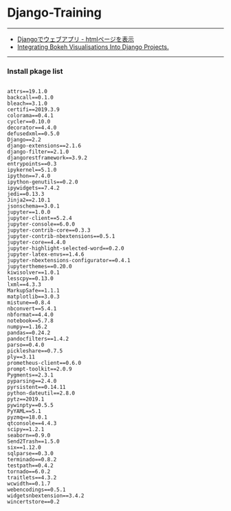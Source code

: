 # Django-Training

---

* [Djangoでウェブアプリ - htmlページを表示](https://qiita.com/egplnt/items/d307997e830c5bc302c7)
* [Integrating Bokeh Visualisations Into Django Projects.](https://hackernoon.com/integrating-bokeh-visualisations-into-django-projects-a1c01a16b67a)

---

### Install pkage list

```

attrs==19.1.0
backcall==0.1.0
bleach==3.1.0
certifi==2019.3.9
colorama==0.4.1
cycler==0.10.0
decorator==4.4.0
defusedxml==0.5.0
Django==2.2
django-extensions==2.1.6
django-filter==2.1.0
djangorestframework==3.9.2
entrypoints==0.3
ipykernel==5.1.0
ipython==7.4.0
ipython-genutils==0.2.0
ipywidgets==7.4.2
jedi==0.13.3
Jinja2==2.10.1
jsonschema==3.0.1
jupyter==1.0.0
jupyter-client==5.2.4
jupyter-console==6.0.0
jupyter-contrib-core==0.3.3
jupyter-contrib-nbextensions==0.5.1
jupyter-core==4.4.0
jupyter-highlight-selected-word==0.2.0
jupyter-latex-envs==1.4.6
jupyter-nbextensions-configurator==0.4.1
jupyterthemes==0.20.0
kiwisolver==1.0.1
lesscpy==0.13.0
lxml==4.3.3
MarkupSafe==1.1.1
matplotlib==3.0.3
mistune==0.8.4
nbconvert==5.4.1
nbformat==4.4.0
notebook==5.7.8
numpy==1.16.2
pandas==0.24.2
pandocfilters==1.4.2
parso==0.4.0
pickleshare==0.7.5
ply==3.11
prometheus-client==0.6.0
prompt-toolkit==2.0.9
Pygments==2.3.1
pyparsing==2.4.0
pyrsistent==0.14.11
python-dateutil==2.8.0
pytz==2019.1
pywinpty==0.5.5
PyYAML==5.1
pyzmq==18.0.1
qtconsole==4.4.3
scipy==1.2.1
seaborn==0.9.0
Send2Trash==1.5.0
six==1.12.0
sqlparse==0.3.0
terminado==0.8.2
testpath==0.4.2
tornado==6.0.2
traitlets==4.3.2
wcwidth==0.1.7
webencodings==0.5.1
widgetsnbextension==3.4.2
wincertstore==0.2

```

